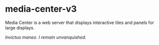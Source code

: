# media-center-v3
Media Center is a web server that displays interactive tiles and panels for large displays.

_Invictus maneo._
_I remain unvanquished._
